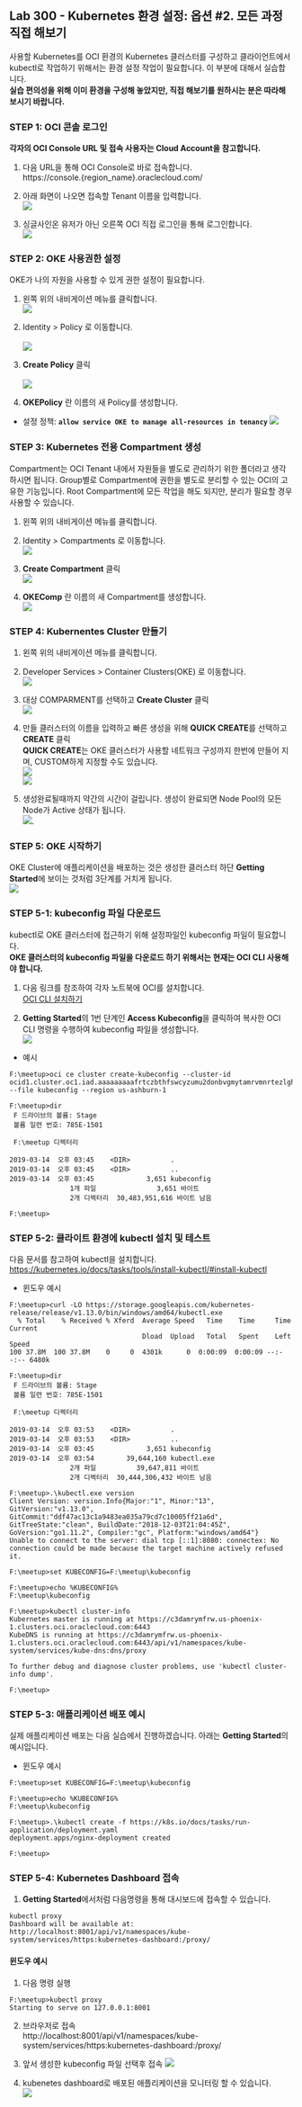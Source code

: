 ﻿
## Lab 300 - Kubernetes 환경 설정: 옵션 #2. 모든 과정 직접 해보기 
사용할 Kubernetes를 OCI 환경의 Kubernetes 클러스터를 구성하고 클라이언트에서 kubectl로 작업하기 위해서는 환경 설정 작업이 필요합니다. 이 부분에 대해서 실습합니다.<br>
**실습 편의성을 위해 이미 환경을 구성해 놓았지만, 직접 해보기를 원하시는 분은 따라해 보시기 바랍니다.**


### **STEP 1**: OCI 콘솔 로그인

**각자의 OCI Console URL 및 접속 사용자는 Cloud Account을 참고합니다.**

1. 다음 URL을 통해 OCI Console로 바로 접속합니다.<br>
  https://console.{region_name}.oraclecloud.com/

2. 아래 화면이 나오면 접속할 Tenant 이름을 입력합니다.<br>
  ![](images/300_oci_console_1.png)

3. 싱글사인온 유저가 아닌 오른쪽 OCI 직접 로그인을 통해 로그인합니다.<br>
  ![](images/300_oci_console_2.png)  


### **STEP 2**: OKE 사용권한 설정
OKE가 나의 자원을 사용할 수 있게 권한 설정이 필요합니다.

1. 왼쪽 위의 내비게이션 메뉴를 클릭합니다.<br>
  ![](images/300_oke_policy_1.png)  

2. Identity > Policy 로 이동합니다.<br>  
  ![](images/300_oke_policy_2.png)  

3. **Create Policy** 클릭<br>  
  ![](images/300_oke_policy_3.png)  

4. **OKEPolicy** 란 이름의 새 Policy를 생성합니다.<br> 
  - 설정 정책: **`allow service OKE to manage all-resources in tenancy`**
  ![](images/300_oke_policy_4.png)        


### **STEP 3**: Kubernetes 전용 Compartment 생성
Compartment는 OCI Tenant 내에서 자원들을 별도로 관리하기 위한 폴더라고 생각하시면 됩니다. Group별로 Compartment에 권한을 별도로 분리할 수 있는 OCI의 고유한 기능입니다. Root Compartment에 모든 작업을 해도 되지만, 분리가 필요할 경우 사용할 수 있습니다.

1. 왼쪽 위의 내비게이션 메뉴를 클릭합니다.<br>

2. Identity > Compartments 로 이동합니다.<br>
  ![](images/300_oke_compartment_1.png)  

3. **Create Compartment** 클릭<br>
  ![](images/300_oke_compartment_2.png)  

4. **OKEComp** 란 이름의 새 Compartment를 생성합니다.<br> 
  ![](images/300_oke_compartment_3.png)  


### **STEP 4**: Kubernentes Cluster 만들기
1. 왼쪽 위의 내비게이션 메뉴를 클릭합니다.<br>

2. Developer Services > Container Clusters(OKE) 로 이동합니다.<br>
  ![](images/300_oke_create_cluster_1.png)  

3. 대상 COMPARMENT를 선택하고 **Create Cluster** 클릭<br>
  ![](images/300_oke_create_cluster_2.png)  

4. 만들 클러스터의 이름을 입력하고 빠른 생성을 위해 **QUICK CREATE**를 선택하고 **CREATE** 클릭<br> 
  **QUICK CREATE**는 OKE 클러스터가 사용할 네트워크 구성까지 한번에 만들어 지며, CUSTOM하게 지정할 수도 있습니다.<br>
  ![](images/300_oke_create_cluster_3.png)  
  ![](images/300_oke_create_cluster_4.png)

5. 생성완료될때까지 약간의 시간이 걸립니다. 생성이 완료되면 Node Pool의 모든 Node가 Active 상태가 됩니다.<br>
  ![](images/300_oke_create_cluster_5.png).

### **STEP 5**: OKE 시작하기
OKE Cluster에 애플리케이션을 배포하는 것은 생성한 클러스터 하단 **Getting Started**에 보이는 것처럼 3단계를 거치게 됩니다.<br>
  ![](images/300_oke_getting_started_1.png)

### **STEP 5-1**: kubeconfig 파일 다운로드
kubectl로 OKE 클러스터에 접근하기 위해 설정파일인 kubeconfig 파일이 필요합니다.<br>
**OKE 클러스터의 kubeconfig 파일을 다운로드 하기 위해서는 현재는 OCI CLI 사용해야 합니다.**

1. 다음 링크를 참조하여 각자 노트북에 OCI를 설치합니다.<br>
  [OCI CLI 설치하기](https://thekoguryo.github.io/oci/chapter14/1/)

2. **Getting Started**의 1번 단계인 **Access Kubeconfig**을 클릭하여 복사한 OCI CLI 명령을 수행하여 kubeconfig 파일을 생성합니다.<br>
  ![](images/300_oke_getting_started_2.png)

  - 예시
```
F:\meetup>oci ce cluster create-kubeconfig --cluster-id ocid1.cluster.oc1.iad.aaaaaaaaafrtczbthfswcyzumu2donbvgmytamrvmnrtezlghcsdmyjvmmyt --file kubeconfig --region us-ashburn-1

F:\meetup>dir
 F 드라이브의 볼륨: Stage
 볼륨 일련 번호: 785E-1501

 F:\meetup 디렉터리

2019-03-14  오후 03:45    <DIR>          .
2019-03-14  오후 03:45    <DIR>          ..
2019-03-14  오후 03:45             3,651 kubeconfig
               1개 파일               3,651 바이트
               2개 디렉터리  30,483,951,616 바이트 남음

F:\meetup>
```

### **STEP 5-2**: 클라이트 환경에 kubectl 설치 및 테스트
다음 문서를 참고하여 kubectl을 설치합니다.<br>
https://kubernetes.io/docs/tasks/tools/install-kubectl/#install-kubectl

- 윈도우 예시
```
F:\meetup>curl -LO https://storage.googleapis.com/kubernetes-release/release/v1.13.0/bin/windows/amd64/kubectl.exe
  % Total    % Received % Xferd  Average Speed   Time    Time     Time  Current
                                 Dload  Upload   Total   Spent    Left  Speed
100 37.8M  100 37.8M    0     0  4301k      0  0:00:09  0:00:09 --:--:-- 6480k

F:\meetup>dir
 F 드라이브의 볼륨: Stage
 볼륨 일련 번호: 785E-1501

 F:\meetup 디렉터리

2019-03-14  오후 03:53    <DIR>          .
2019-03-14  오후 03:53    <DIR>          ..
2019-03-14  오후 03:45             3,651 kubeconfig
2019-03-14  오후 03:54        39,644,160 kubectl.exe
               2개 파일          39,647,811 바이트
               2개 디렉터리  30,444,306,432 바이트 남음

F:\meetup>.\kubectl.exe version
Client Version: version.Info{Major:"1", Minor:"13", GitVersion:"v1.13.0", GitCommit:"ddf47ac13c1a9483ea035a79cd7c10005ff21a6d", GitTreeState:"clean", BuildDate:"2018-12-03T21:04:45Z", GoVersion:"go1.11.2", Compiler:"gc", Platform:"windows/amd64"}
Unable to connect to the server: dial tcp [::1]:8080: connectex: No connection could be made because the target machine actively refused it.

F:\meetup>set KUBECONFIG=F:\meetup\kubeconfig

F:\meetup>echo %KUBECONFIG%
F:\meetup\kubeconfig

F:\meetup>kubectl cluster-info
Kubernetes master is running at https://c3damrymfrw.us-phoenix-1.clusters.oci.oraclecloud.com:6443
KubeDNS is running at https://c3damrymfrw.us-phoenix-1.clusters.oci.oraclecloud.com:6443/api/v1/namespaces/kube-system/services/kube-dns:dns/proxy

To further debug and diagnose cluster problems, use 'kubectl cluster-info dump'.

F:\meetup>
```

### **STEP 5-3**: 애플리케이션 배포 예시
실제 애플리케이션 배포는 다음 실습에서 진행하겠습니다. 아래는 **Getting Started**의 예시입니다.

  - 윈도우 예시
```
F:\meetup>set KUBECONFIG=F:\meetup\kubeconfig

F:\meetup>echo %KUBECONFIG%
F:\meetup\kubeconfig

F:\meetup>.\kubectl create -f https://k8s.io/docs/tasks/run-application/deployment.yaml
deployment.apps/nginx-deployment created

F:\meetup>
```

### **STEP 5-4**: Kubernetes Dashboard 접속
1. **Getting Started**에서처럼 다음명령을 통해 대시보드에 접속할 수 있습니다.
```
kubectl proxy
Dashboard will be available at:
http://localhost:8001/api/v1/namespaces/kube-system/services/https:kubernetes-dashboard:/proxy/
```

#### 윈도우 예시
1. 다음 명령 실행
```
F:\meetup>kubectl proxy
Starting to serve on 127.0.0.1:8001

```

2. 브라우저로 접속<br>
http://localhost:8001/api/v1/namespaces/kube-system/services/https:kubernetes-dashboard:/proxy/

3. 앞서 생성한 kubeconfig 파일 선택후 접속
  ![](images/300_oke_dashboard_1.png)

4. kubenetes dashboard로 배포된 애플리케이션을 모니터링 할 수 있습니다.  
  ![](images/300_oke_dashboard_2.png)